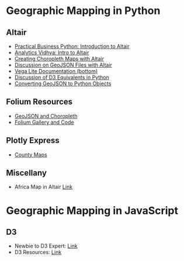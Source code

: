 # Geographic Mapping in Python

## Altair

* [Practical Business Python: Introduction to Altair](https://pbpython.com/altair-intro.html)
* [Analytics Vidhya: Intro to Altair](https://www.analyticsvidhya.com/blog/2017/12/introduction-to-altair-a-declarative-visualization-in-python/)
* [Creating Choropleth Maps with Altair](https://www.districtdatalabs.com/altair-choropleth-viz)
* [Discussion on GeoJSON Files with Altair](https://github.com/altair-viz/altair/issues/588)
* [Vega Lite Documentation (bottom)](https://vega.github.io/vega-lite/docs/data.html)
* [Discussion of D3 Equivalents in Python](https://stackoverflow.com/questions/12977517/python-equivalent-of-d3-js)
* [Converting GeoJSON to Python Objects](https://gis.stackexchange.com/questions/73768/converting-geojson-to-python-objects?newreg=610fcb27c62d436581b94d75dad1a5bf)

## Folium Resources

* [GeoJSON and Choropleth](https://nbviewer.jupyter.org/github/python-visualization/folium/blob/master/examples/GeoJSON_and_choropleth.ipynb)
* [Folium Gallery and Code](https://nbviewer.jupyter.org/github/python-visualization/folium/tree/master/examples/)

## Plotly Express

* [County Maps](https://plot.ly/python/county-choropleth/)

## Miscellany

* Africa Map in Altair [Link](https://stackoverflow.com/questions/51969483/is-any-simpler-way-to-plot-geopandas-data-in-altair-chart)

# Geographic Mapping in JavaScript

## D3

* Newbie to D3 Expert: [Link](https://www.analyticsvidhya.com/learning-paths-data-science-business-analytics-business-intelligence-big-data/newbie-d3-js-expert-complete-path-create-interactive-visualization-d3-js/)
* D3 Resources: [Link](https://github.com/d3/d3/wiki/Tutorials)
